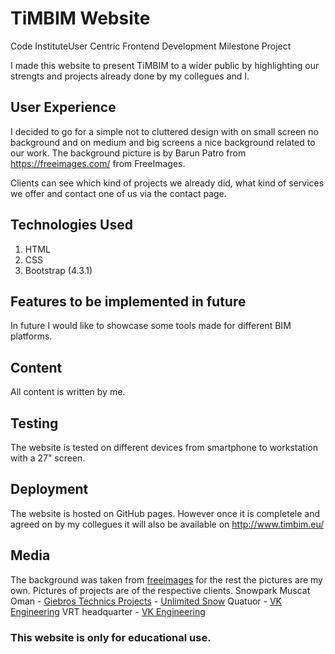 # TiMBIM Website
Code InstituteUser Centric Frontend Development Milestone Project

I made this website to present TiMBIM to a wider public by highlighting our strengts and projects already done by my collegues and I.

## User Experience
I decided to go for a simple not to cluttered design with on small screen no background and on medium and big screens a nice background related to our work. The background picture is by Barun Patro from https://freeimages.com/ from FreeImages.

Clients can see which kind of projects we already did, what kind of services we offer and contact one of us via the contact page.

## Technologies Used
1. HTML
2. CSS
3. Bootstrap (4.3.1)

## Features to be implemented in future
In future I would like to showcase some tools made for different BIM platforms.

## Content
All content is written by me.

## Testing
The website is tested on different devices from smartphone to workstation with a 27" screen.

## Deployment
The website is hosted on GitHub pages. However once it is completele and agreed on by my collegues it will also be available on http://www.timbim.eu/

## Media
The background was taken from [freeimages](https://freeimages.com/) for the rest the pictures are my own.
Pictures of projects are of the respective clients.
Snowpark Muscat Oman - [Giebros Technics Projects](http://giebrostechnics.nl/en/home/) - [Unlimited Snow](https://unlimitedsnow.com/)
Quatuor - [VK Engineering](https://www.vkgroup.be)
VRT headquarter - [VK Engineering](https://www.vkgroup.be)

### This website is only for educational use. 